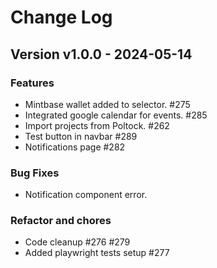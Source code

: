 # Change Log

## Version v1.0.0 - 2024-05-14

### Features

- Mintbase wallet added to selector. #275
- Integrated google calendar for events. #285
- Import projects from Poltock. #262
- Test button in navbar #289
- Notifications page #282

### Bug Fixes

- Notification component error.

### Refactor and chores

- Code cleanup #276 #279
- Added playwright tests setup #277
